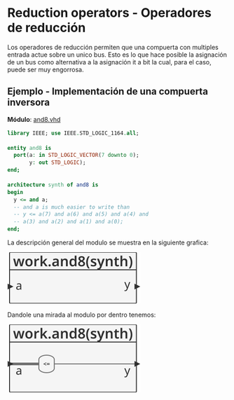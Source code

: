 # Reduction operators - Operadores de reducción #

Los operadores de reducción permiten que una compuerta con multiples entrada actue sobre un unico bus. Esto es lo que hace posible la asignación de un bus como alternativa a la asignación it a bit la cual, para el caso, puede ser muy engorrosa.

## Ejemplo - Implementación de una compuerta inversora ##

**Módulo**: [and8.vhd](and8.vhd)

```vhdl
library IEEE; use IEEE.STD_LOGIC_1164.all;

entity and8 is
  port(a: in STD_LOGIC_VECTOR(7 downto 0);
       y: out STD_LOGIC);
end;

architecture synth of and8 is
begin
  y <= and a;
  -- and a is much easier to write than
  -- y <= a(7) and a(6) and a(5) and a(4) and
  -- a(3) and a(2) and a(1) and a(0);
end;
```

La descripción general del modulo se muestra en la siguiente grafica:

![and8](and8.svg)

Dandole una mirada al modulo por dentro tenemos:

![and8](and8_1.svg)
